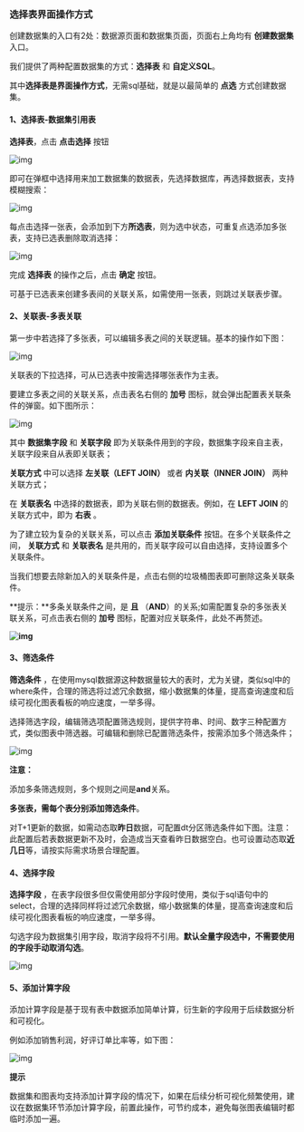 ### 选择表界面操作方式

创建数据集的入口有2处：数据源页面和数据集页面，页面右上角均有 **创建数据集** 入口。

我们提供了两种配置数据集的方式：**选择表** 和 **自定义SQL**。

其中**选择表是界面操作方式**，无需sql基础，就是以最简单的 **点选** 方式创建数据集。

#### 1、选择表-数据集引用表

**选择表**，点击 **点击选择** 按钮

![img](../../../../../image/IoT/IoT-Data-Analysis-Service/Table-Select-Operation-select-1.png)

即可在弹框中选择用来加工数据集的数据表，先选择数据库，再选择数据表，支持模糊搜索：

![img](../../../../../image/IoT/IoT-Data-Analysis-Service/Table-Select-Operation-select-2.png)

每点击选择一张表，会添加到下方**所选表**，则为选中状态，可重复点选添加多张表，支持已选表删除取消选择：

![img](../../../../../image/IoT/IoT-Data-Analysis-Service/Table-Select-Operation-select-3.png)

完成 **选择表** 的操作之后，点击 **确定** 按钮。

可基于已选表来创建多表间的关联关系，如需使用一张表，则跳过关联表步骤。

#### 2、关联表-多表关联

第一步中若选择了多张表，可以编辑多表之间的关联逻辑。基本的操作如下图：

![img](../../../../../image/IoT/IoT-Data-Analysis-Service/Table-Select-Operation-relation-1.png)

关联表的下拉选择，可从已选表中按需选择哪张表作为主表。

要建立多表之间的关联关系，点击表名右侧的 **加号** 图标，就会弹出配置表关联条件的弹窗。如下图所示：

![img](../../../../../image/IoT/IoT-Data-Analysis-Service/Table-Select-Operation-relation-2.png)

其中 **数据集字段** 和 **关联字段** 即为关联条件用到的字段，数据集字段来自主表，关联字段来自从表即关联表；

**关联方式** 中可以选择 **左关联（LEFT JOIN）** 或者 **内关联（INNER JOIN）** 两种关联方式；

在 **关联表名** 中选择的数据表，即为关联右侧的数据表。例如，在 **LEFT JOIN** 的关联方式中，即为 **右表** 。

为了建立较为复杂的关联关系，可以点击 **添加关联条件** 按钮。在多个关联条件之间， **关联方式** 和 **关联表名** 是共用的，而关联字段可以自由选择，支持设置多个关联条件。

当我们想要去除新加入的关联条件是，点击右侧的垃圾桶图表即可删除这条关联条件。

**提示：**多条关联条件之间，是 **且** （**AND**）的关系;如需配置复杂的多张表关联关系，可点击表右侧的 **加号** 图标，配置对应关联条件，此处不再赘述。

**![img](../../../../../image/IoT/IoT-Data-Analysis-Service/Table-Select-Operation-relation-3.png)**

 

#### 3、筛选条件

**筛选条件** ，在使用mysql数据源这种数据量较大的表时，尤为关键，类似sql中的where条件，合理的筛选将过滤冗余数据，缩小数据集的体量，提高查询速度和后续可视化图表看板的响应速度，一举多得。

选择筛选字段，编辑筛选项配置筛选规则，提供字符串、时间、数字三种配置方式，类似图表中筛选器。可编辑和删除已配置筛选条件，按需添加多个筛选条件；

![img](../../../../../image/IoT/IoT-Data-Analysis-Service/Table-Select-Operation-screen.png)

**注意：**

添加多条筛选规则，多个规则之间是**and**关系。

**多张表，需每个表分别添加筛选条件**。

对T+1更新的数据，如需动态取**昨日**数据，可配置dt分区筛选条件如下图。注意：此配置后若表数据更新不及时，会造成当天查看昨日数据空白。也可设置动态取**近几日**等，请按实际需求场景合理配置。

 

#### 4、选择字段

**选择字段** ，在表字段很多但仅需使用部分字段时使用，类似于sql语句中的select，合理的选择同样将过滤冗余数据，缩小数据集的体量，提高查询速度和后续可视化图表看板的响应速度，一举多得。

勾选字段为数据集引用字段，取消字段将不引用。**默认全量字段选中，不需要使用的字段手动取消勾选**。

![img](../../../../../image/IoT/IoT-Data-Analysis-Service/Table-Select-Operation-Select-field.png)

#### 5、添加计算字段

添加计算字段是基于现有表中数据添加简单计算，衍生新的字段用于后续数据分析和可视化。

例如添加销售利润，好评订单比率等，如下图：

![img](../../../../../image/IoT/IoT-Data-Analysis-Service/Table-Select-Operation-calculation-field.png)

 

 **提示**

数据集和图表均支持添加计算字段的情况下，如果在后续分析可视化频繁使用，建议在数据集环节添加计算字段，前置此操作，可节约成本，避免每张图表编辑时都临时添加一遍。